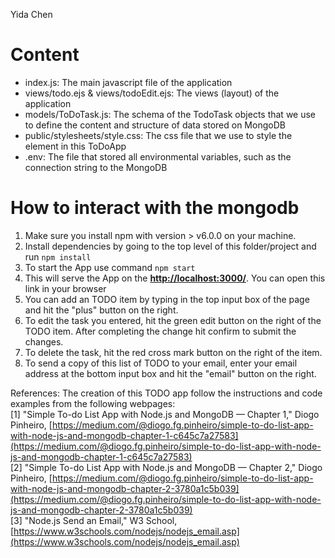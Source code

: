 Yida Chen
# Content
- index.js: The main javascript file of the application
- views/todo.ejs & views/todoEdit.ejs: The views (layout) of the application
- models/ToDoTask.js: The schema of the TodoTask objects that we use to define the content and structure of data stored on MongoDB
- public/stylesheets/style.css: The css file that we use to style the element in this ToDoApp
- .env: The file that stored all environmental variables, such as the connection string to the MongoDB

# How to interact with the mongodb
1. Make sure you install npm with version > v6.0.0 on your machine.
2. Install dependencies by going to the top level of this folder/project and run `npm install`
3. To start the App use command `npm start`
4. This will serve the App on the **[http://localhost:3000/](http://localhost:3000/)**. You can open this link in your browser
5. You can add an TODO item by typing in the top input box of the page and hit the "plus" button on the right.
6. To edit the task you entered, hit the green edit button on the right of the TODO item. After completing the change hit confirm to submit the changes.
7. To delete the task, hit the red cross mark button on the right of the item.
8. To send a copy of this list of TODO to your email, enter your email address at the bottom input box and hit the "email" button on the right. 

References:
The creation of this TODO app follow the instructions and code examples from the following webpages:  
[1] "Simple To-do List App with Node.js and MongoDB — Chapter 1," Diogo Pinheiro, [https://medium.com/@diogo.fg.pinheiro/simple-to-do-list-app-with-node-js-and-mongodb-chapter-1-c645c7a27583](https://medium.com/@diogo.fg.pinheiro/simple-to-do-list-app-with-node-js-and-mongodb-chapter-1-c645c7a27583)  
[2] "Simple To-do List App with Node.js and MongoDB — Chapter 2," Diogo Pinheiro, [https://medium.com/@diogo.fg.pinheiro/simple-to-do-list-app-with-node-js-and-mongodb-chapter-2-3780a1c5b039](https://medium.com/@diogo.fg.pinheiro/simple-to-do-list-app-with-node-js-and-mongodb-chapter-2-3780a1c5b039)  
[3] "Node.js Send an Email," W3 School, [https://www.w3schools.com/nodejs/nodejs_email.asp](https://www.w3schools.com/nodejs/nodejs_email.asp)